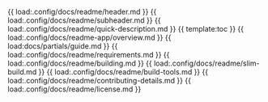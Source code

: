 {{ load:.config/docs/readme/header.md }}
{{ load:.config/docs/readme/subheader.md }}
{{ load:.config/docs/readme/quick-description.md }}
{{ template:toc }}
{{ load:.config/docs/readme-app/overview.md }}
{{ load:docs/partials/guide.md }}
{{ load:.config/docs/readme/requirements.md }}
{{ load:.config/docs/readme/building.md }}
{{ load:.config/docs/readme/slim-build.md }}
{{ load:.config/docs/readme/build-tools.md }}
{{ load:.config/docs/readme/contributing-details.md }}
{{ load:.config/docs/readme/license.md }}
